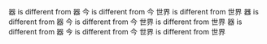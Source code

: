 <span lang="ja-JP">器</span> is different from 器
<span lang="ja-JP">今</span> is different from 今
<span lang="ja-JP">世界</span> is different from 世界
<span lang="ko">器</span> is different from 器
<span lang="ko">今</span> is different from 今
<span lang="ko">世界</span> is different from 世界
<span lang="zh-Hant">器</span> is different from 器
<span lang="zh-Hant">今</span> is different from 今
<span lang="zh-Hant">世界</span> is different from 世界